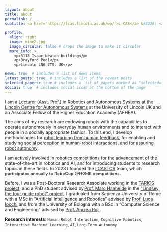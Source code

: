 ```yaml
---
layout: about
title: about
permalink: /
subtitle: <a href='https://lcas.lincoln.ac.uk/wp/'>L-CAS</a> &#8226; <a href="https://www.lincoln.ac.uk/home/socs/">School of Computer Science</a> &#8226; <a href="http://lincoln.ac.uk/home/">University of Lincoln</a>

profile:
  align: right
  image: mine2.jpg
  image_circular: false # crops the image to make it circular
  more_info: >
    <p>3118 Isaac Newton building</p>
    <p>Brayford Pool</p>
    <p>Lincoln LN6 7TS, UK</p>

news: true  # includes a list of news items
latest_posts: true  # includes a list of the newest posts
selected_papers: true # includes a list of papers marked as "selected={true}"
social: true  # includes social icons at the bottom of the page
---
```


I am a Lecturer (Asst. Prof.) in Robotics and Autonomous Systems at the <a href="https://lcas.lincoln.ac.uk/wp/">Lincoln Centre for Autonomous Systems</a> at the University of Lincoln UK and an Associate Fellow of the Higher Education Academy (AFHEA).

The aims of my research are endowing robots with the capabilities to operate autonomously in everyday human environments and to interact with people in a socially appropriate fashion. To this end, I develop methodologies for <a href="/projects/learning/">robot learning from human feedback</a>, for enabling and studying <a href="/projects/perception/">social perception in human-robot interactions</a>, and for <a href="/projects/autonomy/">assuring robot autonomy</a>.

I am actively involved in <a href="/projects/competitions/">robotics competitions</a> for the advancement of the state-of-the-art in robotics and AI, and for introducing students to research topics in these fields. In 2023 I founded the <a href="https://lcastor.blogs.lincoln.ac.uk">LCASTOR</a> team, which participates annually to RoboCup @HOME competitions.

Before, I was a Post-Doctoral Research Associate working in the <a href="https://www.tas.ac.uk/research-projects-2022-23/tarics">TARICS project</a>, and a PhD student advised by <a href="https://www.hanheide.net/">Prof. Marc Hanheide</a> in the <a href="https://lcas.lincoln.ac.uk/wp/projects/lindsey-a-robot-tour-guide/">"Lindsey, the tour guide robot" project</a>. I graduated from Sapienza University of Rome with a MSc in “Artificial Intelligence and Robotics” advised by <a href="https://sites.google.com/a/dis.uniroma1.it/iocchi/home">Prof. Luca Iocchi</a> and from the University of Bologna with a BSc in “Computer Science and Engineering” advised by <a href="https://www.unibo.it/sitoweb/andrea.roli/en">Prof. Andrea Roli</a>.


**Research interests**: `Human-Robot Interaction`, `Cognitive Robotics`, `Interactive Machine Learning`, `AI`, `Long-Term Autonomy`
